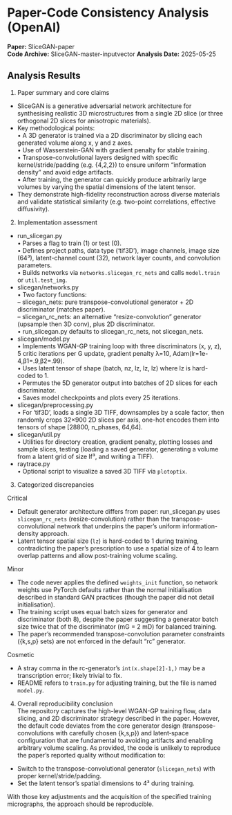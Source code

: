 # Paper-Code Consistency Analysis (OpenAI)

**Paper:** SliceGAN-paper  
**Code Archive:** SliceGAN-master-inputvector
**Analysis Date:** 2025-05-25

## Analysis Results

1. Paper summary and core claims  
- SliceGAN is a generative adversarial network architecture for synthesising realistic 3D microstructures from a single 2D slice (or three orthogonal 2D slices for anisotropic materials).  
- Key methodological points:  
  • A 3D generator is trained via a 2D discriminator by slicing each generated volume along x, y and z axes.  
  • Use of Wasserstein-GAN with gradient penalty for stable training.  
  • Transpose-convolutional layers designed with specific kernel/stride/padding (e.g. {4,2,2}) to ensure uniform “information density” and avoid edge artifacts.  
  • After training, the generator can quickly produce arbitrarily large volumes by varying the spatial dimensions of the latent tensor.  
- They demonstrate high-fidelity reconstruction across diverse materials and validate statistical similarity (e.g. two-point correlations, effective diffusivity).

2. Implementation assessment  
- run_slicegan.py  
  • Parses a flag to train (1) or test (0).  
  • Defines project paths, data type (‘tif3D’), image channels, image size (64³), latent-channel count (32), network layer counts, and convolution parameters.  
  • Builds networks via `networks.slicegan_rc_nets` and calls `model.train` or `util.test_img`.  
- slicegan/networks.py  
  • Two factory functions:  
    – slicegan_nets: pure transpose-convolutional generator + 2D discriminator (matches paper).  
    – slicegan_rc_nets: an alternative “resize-convolution” generator (upsample then 3D conv), plus 2D discriminator.  
  • run_slicegan.py defaults to slicegan_rc_nets, not slicegan_nets.  
- slicegan/model.py  
  • Implements WGAN-GP training loop with three discriminators (x, y, z), 5 critic iterations per G update, gradient penalty λ=10, Adam(lr=1e-4,β1=.9,β2=.99).  
  • Uses latent tensor of shape (batch, nz, lz, lz, lz) where lz is hard-coded to 1.  
  • Permutes the 5D generator output into batches of 2D slices for each discriminator.  
  • Saves model checkpoints and plots every 25 iterations.  
- slicegan/preprocessing.py  
  • For ‘tif3D’, loads a single 3D TIFF, downsamples by a scale factor, then randomly crops 32×900 2D slices per axis, one-hot encodes them into tensors of shape [28800, n_phases, 64,64].  
- slicegan/util.py  
  • Utilities for directory creation, gradient penalty, plotting losses and sample slices, testing (loading a saved generator, generating a volume from a latent grid of size lf³, and writing a TIFF).  
- raytrace.py  
  • Optional script to visualize a saved 3D TIFF via `plotoptix`.  

3. Categorized discrepancies  

Critical  
- Default generator architecture differs from paper: run_slicegan.py uses `slicegan_rc_nets` (resize-convolution) rather than the transpose-convolutional network that underpins the paper’s uniform information-density approach.  
- Latent tensor spatial size (`lz`) is hard-coded to 1 during training, contradicting the paper’s prescription to use a spatial size of 4 to learn overlap patterns and allow post-training volume scaling.  

Minor  
- The code never applies the defined `weights_init` function, so network weights use PyTorch defaults rather than the normal initialisation described in standard GAN practices (though the paper did not detail initialisation).  
- The training script uses equal batch sizes for generator and discriminator (both 8), despite the paper suggesting a generator batch size twice that of the discriminator (mG = 2 mD) for balanced training.  
- The paper’s recommended transpose-convolution parameter constraints ({k,s,p} sets) are not enforced in the default “rc” generator.  

Cosmetic  
- A stray comma in the rc-generator’s `int(x.shape[2]-1,)` may be a transcription error; likely trivial to fix.  
- README refers to `train.py` for adjusting training, but the file is named `model.py`.  

4. Overall reproducibility conclusion  
The repository captures the high-level WGAN-GP training flow, data slicing, and 2D discriminator strategy described in the paper. However, the default code deviates from the core generator design (transpose-convolutions with carefully chosen {k,s,p}) and latent‐space configuration that are fundamental to avoiding artifacts and enabling arbitrary volume scaling. As provided, the code is unlikely to reproduce the paper’s reported quality without modification to:  
- Switch to the transpose-convolutional generator (`slicegan_nets`) with proper kernel/stride/padding.  
- Set the latent tensor’s spatial dimensions to 4³ during training.  

With those key adjustments and the acquisition of the specified training micrographs, the approach should be reproducible.